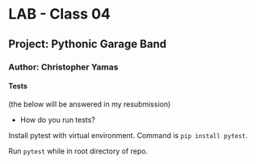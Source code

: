 # LAB - Class 04

## Project: Pythonic Garage Band

### Author: Christopher Yamas

#### Tests

(the below will be answered in my resubmission)

- How do you run tests?

Install pytest with virtual environment. Command is `pip install pytest`.

Run `pytest` while in root directory of repo.
